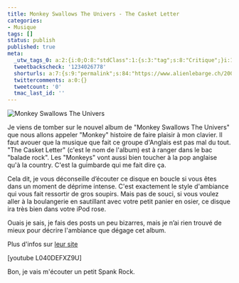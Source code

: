 ```yaml
---
title: Monkey Swallows The Univers - The Casket Letter
categories:
- Musique
tags: []
status: publish
published: true
meta:
  _utw_tags_0: a:2:{i:0;O:8:"stdClass":1:{s:3:"tag";s:8:"Critique";}i:1;O:8:"stdClass":1:{s:3:"tag";s:7:"Musique";}}
  tweetbackscheck: '1234026778'
  shorturls: a:7:{s:9:"permalink";s:84:"https://www.alienlebarge.ch/2007/08/13/monkey-swallows-the-univers-the-casket-letter/";s:7:"tinyurl";s:25:"https://tinyurl.com/b5s3hk";s:4:"isgd";s:17:"https://is.gd/iyCb";s:5:"bitly";s:18:"https://bit.ly/Tlvn";s:5:"snipr";s:22:"https://snipr.com/bdrps";s:5:"snurl";s:22:"https://snurl.com/bdrps";s:7:"snipurl";s:24:"https://snipurl.com/bdrps";}
  twittercomments: a:0:{}
  tweetcount: '0'
  tmac_last_id: ''
---
```

<img src="https://dlgjp9x71cipk.cloudfront.net/2007/08/monkeyswallow.png" alt="Monkey Swallows The Univers" />

Je viens de tomber sur le nouvel album de "Monkey Swallows The Univers" que nous allons appeler "Monkey" histoire de faire plaisir à mon clavier. Il faut avouer que la musique que fait ce groupe d'Anglais est pas mal du tout. "The Casket Letter" (c'est le nom de l'album) est à ranger dans le bac "balade rock". Les "Monkeys" vont aussi bien toucher à la pop anglaise qu'à la country. C'est la guimbarde qui me fait dire ça.

<!--more-->

Cela dit, je vous déconseille d’écouter ce disque en boucle si vous êtes dans un moment de déprime intense. C'est exactement le style d'ambiance qui vous fait ressortir de gros soupirs. Mais pas de souci, si vous voulez aller à la boulangerie en sautillant avec votre petit panier en osier, ce disque ira très bien dans votre iPod rose.

Ouais je sais, je fais des posts un peu bizarres, mais je n’ai rien trouvé de mieux pour décrire l'ambiance que dégage cet album.

Plus d'infos sur <a href="https://www.mstu.co.uk/" title="Le site des singes machin trucs">leur site</a>

[youtube L040DEFXZ9U]

Bon, je vais m'écouter un petit Spank Rock.
